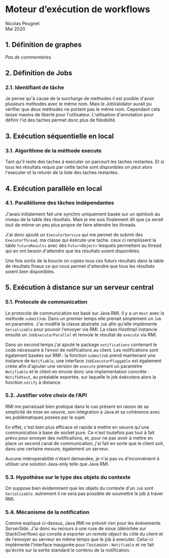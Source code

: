 # Moteur d’exécution de workflows

Nicolas Peugnet  
Mai 2020

## 1. Définition de graphes

_Pas de commentaires._

## 2. Définition de Jobs

### 2.1. Identifiant de tâche

Je pense qu'à cause de la surcharge de methodes il est posible d'avoir
plusieurs methodes avec le même nom. Mais le JobValidator aurait pu vérifier
que deux méthodes ne portent pas le même nom. Cependant cela laisse maoins de
liberté pour l'utilisateur. L'utilisation d'annotation pour définir l'id des
taches permet donc plus de fléxibilité.

## 3. Exécution séquentielle en local

### 3.1. Algorithme de la méthode execute

Tant qu'il reste des taches à executer on parcourt les taches restantes. Et si
tous les résultats requis par cette tache sont disponibles on peut alors
l'executer et la returer de la liste des taches restantes.


## 4. Exécution parallèle en local

### 4.1. Parallélisme des tâches indépendantes

J'avais initialement fait une synchro uniquement basée sur un spinlock au
niveau de la table des résultats. Mais je me suis finalement dit que ça serait
tout de même un peu plus propre de faire attendre les threads.

J'ai donc ajouté un `ExecutorService` qui me permet de submit des
`ExecutorThread`, ma classe qui éxécute une tache. ceux ci remplissent la
table `futureResults` avec des `Futur<Object>` lesquels permettent au thread
qui en ont besoin d'attendre que les résultats soient disponibles.

Une fois sortis de la boucle on copies tous ces futurs résultats dans la table
de résultats finaux ce qui nous permet d'attendre que tous les résultats soient
bien disponibles.

## 5. Exécution à distance sur un serveur central

### 5.1. Protocole de communication

Le protocole de communication est basé sur Java RMI. Il y a un `Host` avec la
methode `submitJob`. Dans un premier temps elle prenait simplement un `Job` en
paramètre. J'ai modifié la classe abstraite `Job` afin qu'elle implémente
`Serializable` pour pouvoir l'envoyer via RMI. La class HostImpl instancie
ensuite un `JobExecutorParallel` et renvoie le résultat de `execute` via RMI.

Dans un second temps j'ai ajouté le package `notifications` contenant le code
nécessaire à l'envoi de notifications au client. Les notifications sont
égalament basées sur RMI : la fonction `submitJob` prend maintenant une
instance de `Notifiable`, une interface `JobExecutorPluggable` est également
créée afin d'ajouter une version de `execute` prenant un paramètre `Notifiable`
et le client en envoie donc une implementation concrète : `NotifSdtout`, au
préalable exportée, sur laquelle le job éxécutera alors la fonction `notify`
à distance.

### 5.2. Justifier votre choix de l’API

RMI me parraissait bien pratique dans le cas présent en raison de sa simplicité
de mise en oeuvre, son intégration à Java et sa cohérence avec les
poblématiques posées par le sujet.

En effet, c'est bien plus efficace et rapide à mettre en oeuvre qu'une
communication à base de socket pure. Ce n'est toutefois pas tout à fait prévu
pour envoyer des notifications, et, pour ne pas avoir à mettre en place un
second canal de communication, j'ai fait en sorte que le client soit, dans
une certaine mesure, également un serveur.

Aucune intéropérabilité n'étant demandée, je n'ai pas vu d'inconvénient à
utiliser une solution Java-only telle que Java RMI.

### 5.3. Hypothèse sur le type des objets du contexte

On suppose bien évidemment que les objets du contexte d'un `Job` sont
`Serializable`. autrement il ne sera pas possible de soumettre le job à
traver RMI.

### 5.4. Mécanisme de la notification

Comme expliqué ci-dessus, Java RMI ne prévoit rien pour les événements
_ServerSide_. J'ai donc eu recours à une ruse de sioux (dénichée sur
StackOverflow) qui consite à exporter un _remote object_ du côté du client et
de l'envoyer au serveur en même temps que le job à executer. Celui-ci
implémente l'interface inaugurée pour l'occasion : `Notifiable` et ne fait
qu'écrire sur la sortie standard le contenu de la notification.

